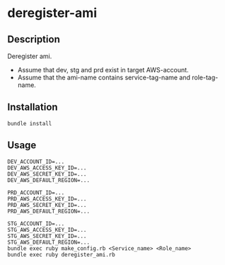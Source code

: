 # deregister-ami

## Description

Deregister ami.

- Assume that dev, stg and prd exist in target AWS-account.
- Assume that the ami-name contains service-tag-name and role-tag-name.

## Installation

```
bundle install
```

## Usage

```
DEV_ACCOUNT_ID=...
DEV_AWS_ACCESS_KEY_ID=...
DEV_AWS_SECRET_KEY_ID=...
DEV_AWS_DEFAULT_REGION=...

PRD_ACCOUNT_ID=...
PRD_AWS_ACCESS_KEY_ID=...
PRD_AWS_SECRET_KEY_ID=...
PRD_AWS_DEFAULT_REGION=...

STG_ACCOUNT_ID=...
STG_AWS_ACCESS_KEY_ID=...
STG_AWS_SECRET_KEY_ID=...
STG_AWS_DEFAULT_REGION=...
bundle exec ruby make_config.rb <Service_name> <Role_name>
bundle exec ruby deregister_ami.rb
```


